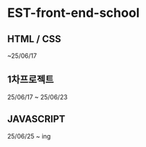 # EST-front-end-school

## HTML / CSS

~25/06/17

## 1차프로젝트

25/06/17 ~ 25/06/23

## JAVASCRIPT

25/06/25 ~ ing
